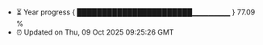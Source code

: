 - ⏳ Year progress { ███████████████████████▁▁▁▁▁▁▁ } 77.09 %
- ⏰ Updated on Thu, 09 Oct 2025 09:25:26 GMT

